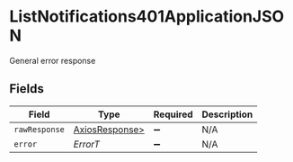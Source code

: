 # ListNotifications401ApplicationJSON

General error response


## Fields

| Field                                                    | Type                                                     | Required                                                 | Description                                              |
| -------------------------------------------------------- | -------------------------------------------------------- | -------------------------------------------------------- | -------------------------------------------------------- |
| `rawResponse`                                            | [AxiosResponse>](https://axios-http.com/docs/res_schema) | :heavy_minus_sign:                                       | N/A                                                      |
| `error`                                                  | *ErrorT*                                                 | :heavy_minus_sign:                                       | N/A                                                      |